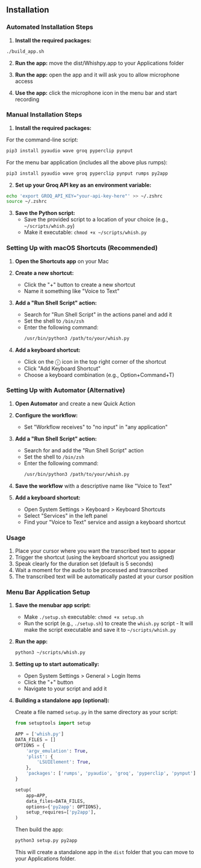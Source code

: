 ## Installation

### Automated Installation Steps

1. **Install the required packages:**

```bash
./build_app.sh
```

2. **Run the app:**
move the dist/Whishpy.app to your Applications folder

3. **Run the app:**
open the app and it will ask you to allow microphone access

4. **Use the app:**
click the microphone icon in the menu bar and start recording



### Manual Installation Steps

1. **Install the required packages:**

For the command-line script:
```bash
pip3 install pyaudio wave groq pyperclip pynput
```

For the menu bar application (includes all the above plus rumps):
```bash
pip3 install pyaudio wave groq pyperclip pynput rumps py2app
```

2. **Set up your Groq API key as an environment variable:**

```bash
echo 'export GROQ_API_KEY="your-api-key-here"' >> ~/.zshrc
source ~/.zshrc
```

3. **Save the Python script:**
   - Save the provided script to a location of your choice (e.g., `~/scripts/whish.py`)
   - Make it executable: `chmod +x ~/scripts/whish.py`

### Setting Up with macOS Shortcuts (Recommended)

1. **Open the Shortcuts app** on your Mac

2. **Create a new shortcut:**
   - Click the "+" button to create a new shortcut
   - Name it something like "Voice to Text"

3. **Add a "Run Shell Script" action:**
   - Search for "Run Shell Script" in the actions panel and add it
   - Set the shell to `/bin/zsh`
   - Enter the following command:
     ```bash
     /usr/bin/python3 /path/to/your/whish.py
     ```

4. **Add a keyboard shortcut:**
   - Click on the ⓘ icon in the top right corner of the shortcut
   - Click "Add Keyboard Shortcut"
   - Choose a keyboard combination (e.g., Option+Command+T)

### Setting Up with Automator (Alternative)

1. **Open Automator** and create a new Quick Action

2. **Configure the workflow:**
   - Set "Workflow receives" to "no input" in "any application"

3. **Add a "Run Shell Script" action:**
   - Search for and add the "Run Shell Script" action
   - Set the shell to `/bin/zsh`
   - Enter the following command:
     ```bash
     /usr/bin/python3 /path/to/your/whish.py
     ```

4. **Save the workflow** with a descriptive name like "Voice to Text"

5. **Add a keyboard shortcut:**
   - Open System Settings > Keyboard > Keyboard Shortcuts
   - Select "Services" in the left panel
   - Find your "Voice to Text" service and assign a keyboard shortcut

### Usage

1. Place your cursor where you want the transcribed text to appear
2. Trigger the shortcut (using the keyboard shortcut you assigned)
3. Speak clearly for the duration set (default is 5 seconds)
4. Wait a moment for the audio to be processed and transcribed
5. The transcribed text will be automatically pasted at your cursor position

### Menu Bar Application Setup

1. **Save the menubar app script:**
   - Make `./setup.sh` executable: `chmod +x setup.sh`
   - Run the script (e.g., `./setup.sh`) to create the `whish.py` script - 
      It will make the script executable and save it to `~/scripts/whish.py`

2. **Run the app:**
   ```bash
   python3 ~/scripts/whish.py
   ```

3. **Setting up to start automatically:**
   - Open System Settings > General > Login Items
   - Click the "+" button
   - Navigate to your script and add it

4. **Building a standalone app (optional):**
   
   Create a file named `setup.py` in the same directory as your script:
   ```python
   from setuptools import setup

   APP = ['whish.py']
   DATA_FILES = []
   OPTIONS = {
       'argv_emulation': True,
       'plist': {
           'LSUIElement': True,
       },
       'packages': ['rumps', 'pyaudio', 'groq', 'pyperclip', 'pynput'],
   }

   setup(
       app=APP,
       data_files=DATA_FILES,
       options={'py2app': OPTIONS},
       setup_requires=['py2app'],
   )
   ```

   Then build the app:
   ```bash
   python3 setup.py py2app
   ```

   This will create a standalone app in the `dist` folder that you can move to your Applications folder.
